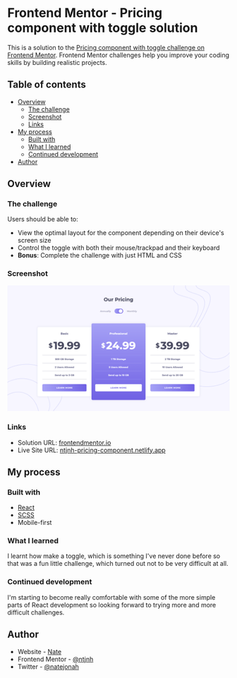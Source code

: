 # Frontend Mentor - Pricing component with toggle solution

This is a solution to the [Pricing component with toggle challenge on Frontend Mentor](https://www.frontendmentor.io/challenges/pricing-component-with-toggle-8vPwRMIC). Frontend Mentor challenges help you improve your coding skills by building realistic projects. 

## Table of contents

- [Overview](#overview)
  - [The challenge](#the-challenge)
  - [Screenshot](#screenshot)
  - [Links](#links)
- [My process](#my-process)
  - [Built with](#built-with)
  - [What I learned](#what-i-learned)
  - [Continued development](#continued-development)
- [Author](#author)

## Overview

### The challenge

Users should be able to:

- View the optimal layout for the component depending on their device's screen size
- Control the toggle with both their mouse/trackpad and their keyboard
- **Bonus**: Complete the challenge with just HTML and CSS

### Screenshot

![Solution Screenshot](./challenge-screenshot.png)

### Links

- Solution URL: [frontendmentor.io](https://www.frontendmentor.io/solutions/toggling-pricing-component-4OSVBGVlw_)
- Live Site URL: [ntjnh-pricing-component.netlify.app](https://ntjnh-pricing-component.netlify.app/)

## My process

### Built with

- [React](https://reactjs.org/)
- [SCSS](https://sass-lang.com/)
- Mobile-first

### What I learned

I learnt how make a toggle, which is something I've never done before so that was a fun little challenge, which turned out not to be very difficult at all.

### Continued development

I'm starting to become really comfortable with some of the more simple parts of React development so looking forward to trying more and more difficult challenges.

## Author

- Website - [Nate](https://natejonah.com)
- Frontend Mentor - [@ntjnh](https://www.frontendmentor.io/profile/ntjnh)
- Twitter - [@natejonah](https://www.twitter.com/natejonah)
